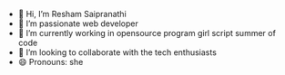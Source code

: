 - 👋 Hi, I’m Resham Saipranathi
- 👀 I’m passionate web developer  
- 🌱 I’m currently working in opensource program girl script summer of code 
- 💞️ I’m looking to collaborate with the tech enthusiasts
- 😄 Pronouns: she


<!---
reshamsai150/reshamsai150 is a ✨ special ✨ repository because its `README.md` (this file) appears on your GitHub profile.
You can click the Preview link to take a look at your changes.
--->
